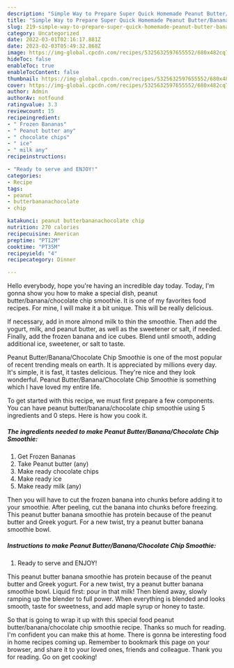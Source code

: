 ```yaml
---
description: "Simple Way to Prepare Super Quick Homemade Peanut Butter/Banana/Chocolate Chip Smoothie"
title: "Simple Way to Prepare Super Quick Homemade Peanut Butter/Banana/Chocolate Chip Smoothie"
slug: 219-simple-way-to-prepare-super-quick-homemade-peanut-butter-banana-chocolate-chip-smoothie
category: Uncategorized
date: 2022-03-01T02:16:17.881Z
date: 2023-02-03T05:49:32.868Z
image: https://img-global.cpcdn.com/recipes/5325632597655552/680x482cq70/peanut-butterbananachocolate-chip-smoothie-recipe-main-photo.jpg
hideToc: false
enableToc: true
enableTocContent: false
thumbnail: https://img-global.cpcdn.com/recipes/5325632597655552/680x482cq70/peanut-butterbananachocolate-chip-smoothie-recipe-main-photo.jpg
cover: https://img-global.cpcdn.com/recipes/5325632597655552/680x482cq70/peanut-butterbananachocolate-chip-smoothie-recipe-main-photo.jpg
author: Admin
authorAv: notfound
ratingvalue: 3.3
reviewcount: 15
recipeingredient:
- " Frozen Bananas"
- " Peanut butter any"
- " chocolate chips"
- " ice"
- " milk any"
recipeinstructions:

- "Ready to serve and ENJOY!"
categories:
- Recipe
tags:
- peanut
- butterbananachocolate
- chip

katakunci: peanut butterbananachocolate chip 
nutrition: 270 calories
recipecuisine: American
preptime: "PT12M"
cooktime: "PT35M"
recipeyield: "4"
recipecategory: Dinner

---
```



Hello everybody, hope you're having an incredible day today. Today, I'm gonna show you how to make a special dish, peanut butter/banana/chocolate chip smoothie. It is one of my favorites food recipes. For mine, I will make it a bit unique. This will be really delicious.

If necessary, add in more almond milk to thin the smoothie. Then add the yogurt, milk, and peanut butter, as well as the sweetener or salt, if needed. Finally, add the frozen banana and ice cubes. Blend until smooth, adding additional ice, sweetener, or salt to taste.

Peanut Butter/Banana/Chocolate Chip Smoothie is one of the most popular of recent trending meals on earth. It is appreciated by millions every day. It's simple, it is fast, it tastes delicious. They're nice and they look wonderful. Peanut Butter/Banana/Chocolate Chip Smoothie is something which I have loved my entire life.


To get started with this recipe, we must first prepare a few components. You can have peanut butter/banana/chocolate chip smoothie using 5 ingredients and 0 steps. Here is how you cook it.

<!--inarticleads1-->

##### The ingredients needed to make Peanut Butter/Banana/Chocolate Chip Smoothie:

1. Get  Frozen Bananas
1. Take  Peanut butter (any)
1. Make ready  chocolate chips
1. Make ready  ice
1. Make ready  milk (any)


Then you will have to cut the frozen banana into chunks before adding it to your smoothie. After peeling, cut the banana into chunks before freezing. This peanut butter banana smoothie has protein because of the peanut butter and Greek yogurt. For a new twist, try a peanut butter banana smoothie bowl. 

<!--inarticleads2-->

##### Instructions to make Peanut Butter/Banana/Chocolate Chip Smoothie:


1. Ready to serve and ENJOY!

This peanut butter banana smoothie has protein because of the peanut butter and Greek yogurt. For a new twist, try a peanut butter banana smoothie bowl. Liquid first: pour in that milk! Then blend away, slowly ramping up the blender to full power. When everything is blended and looks smooth, taste for sweetness, and add maple syrup or honey to taste. 

So that is going to wrap it up with this special food peanut butter/banana/chocolate chip smoothie recipe. Thanks so much for reading. I'm confident you can make this at home. There is gonna be interesting food in home recipes coming up. Remember to bookmark this page on your browser, and share it to your loved ones, friends and colleague. Thank you for reading. Go on get cooking!
